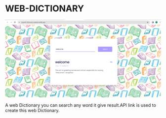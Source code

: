 # WEB-DICTIONARY

<img src= "DICTIONARY.png" alt= "dictionary">

A web Dictionary you can search any word it give result.API link is used to create this web Dictionary.
